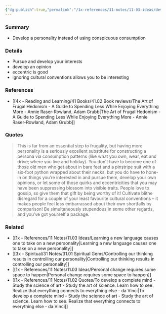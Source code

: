 ```yaml
---
{"dg-publish":true,"permalink":"/1x-references/11-notes/11-03-ideas/develop-a-personality-instead-of-using-conspicuous-consumption/","title":"Develop a personality instead of using conspicuous consumption","created":"2025-08-31T19:46:15.014+03:00","updated":"2025-09-01T07:41:51.544+03:00"}
---
```



### Summary
- Develop a personality instead of using conspicuous consumption

### Details
- Pursue and develop your interests
- develop an opinion
- eccentric is good
- ignoring cultural conventions allows you to be interesting

### References
- [[4x - Reading and Learning/41 Books/41.02 Book reviews/The Art of Frugal Hedonism - A Guide to Spending Less While Enjoying Everything More - Annie Raser-Rowland, Adam Grubb\|The Art of Frugal Hedonism - A Guide to Spending Less While Enjoying Everything More - Annie Raser-Rowland, Adam Grubb]]

### Quotes
> This is far from an essential step to frugality, but having more personality is a seriously excellent substitute for constructing a persona via consumption patterns (like what you own, wear, eat and drive; where you live and holiday). You don’t have to become one of those old men who get about in bare feet and a pinstripe suit with a six-foot python wrapped about their necks, but you do have to hone-in on things you’re interested in and pursue them, develop your own opinions, or let some of those quirks and eccentricities that you may have been suppressing blossom into visible traits. People love to gossip, so give them that gift by being worthy of it! Cultivate blithe disregard for a couple of your least favourite cultural conventions – it makes people feel less embarrassed about their own shortfalls by comparison! Be simultaneously stupendous in some other regards, and you’ve got yourself a package.


### Related
- [[1x - References/11 Notes/11.03 Ideas/Learning a new language causes one to take on a new personality\|Learning a new language causes one to take on a new personality]]
- [[3x - Spiritual/31 Notes/31.01 Spiritual Gems/Controlling our thinking results in controlling our personality\|Controlling our thinking results in controlling our personality]]
- [[1x - References/11 Notes/11.03 Ideas/Personal change requires some space to happen\|Personal change requires some space to happen]]
- [[1x - References/11 Notes/11.02 Quotes/To develop a complete mind - Study the science of art - Study the art of science. Learn how to see. Realize that everything connects to everything else - da Vinci\|To develop a complete mind - Study the science of art - Study the art of science. Learn how to see. Realize that everything connects to everything else - da Vinci]]